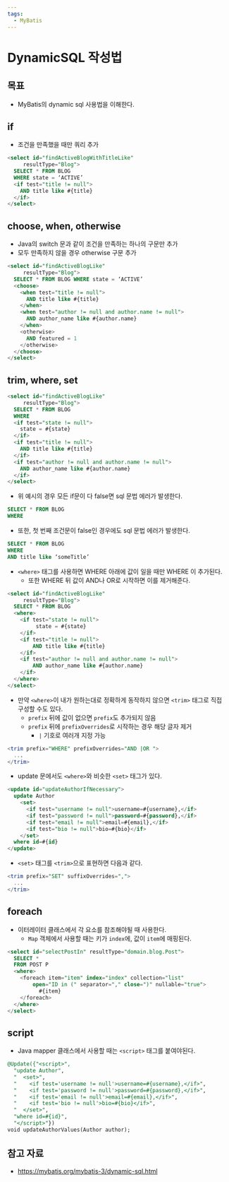```yaml
---
tags:
  - MyBatis
---
```

# DynamicSQL 작성법

## 목표

- MyBatis의 dynamic sql 사용법을 이해한다.

## if 

- 조건을 만족했을 때만 쿼리 추가

```sql
<select id="findActiveBlogWithTitleLike"
     resultType="Blog">
  SELECT * FROM BLOG
  WHERE state = ‘ACTIVE’
  <if test="title != null">
    AND title like #{title}
  </if>
</select>
```

## choose, when, otherwise

- Java의 switch 문과 같이 조건을 만족하는 하나의 구문만 추가
- 모두 만족하지 않을 경우 otherwise 구문 추가

```sql
<select id="findActiveBlogLike"
     resultType="Blog">
  SELECT * FROM BLOG WHERE state = ‘ACTIVE’
  <choose>
    <when test="title != null">
      AND title like #{title}
    </when>
    <when test="author != null and author.name != null">
      AND author_name like #{author.name}
    </when>
    <otherwise>
      AND featured = 1
    </otherwise>
  </choose>
</select>
```

## trim, where, set


```sql
<select id="findActiveBlogLike"
     resultType="Blog">
  SELECT * FROM BLOG
  WHERE
  <if test="state != null">
    state = #{state}
  </if>
  <if test="title != null">
    AND title like #{title}
  </if>
  <if test="author != null and author.name != null">
    AND author_name like #{author.name}
  </if>
</select>
```

- 위 예시의 경우 모든 if문이 다 false면 sql 문법 에러가 발생한다.
```sql
SELECT * FROM BLOG
WHERE
```

- 또한, 첫 번째 조건문이 false인 경우에도 sql 문법 에러가 발생한다.
```sql
SELECT * FROM BLOG
WHERE
AND title like ‘someTitle’
```

- `<where>` 태그를 사용하면 WHERE 아래에 값이 일을 때만 WHERE 이 추가된다.
	- 또한 WHERE 뒤 값이 AND나 OR로 시작하면 이를 제거해준다.
```sql
<select id="findActiveBlogLike"
     resultType="Blog">
  SELECT * FROM BLOG
  <where>
    <if test="state != null">
         state = #{state}
    </if>
    <if test="title != null">
        AND title like #{title}
    </if>
    <if test="author != null and author.name != null">
        AND author_name like #{author.name}
    </if>
  </where>
</select>
```

- 만약 `<where>`이 내가 원하는대로 정확하게 동작하지 않으면 `<trim>` 태그로 직접 구성할 수도 있다.
	- `prefix` 뒤에 값이 없으면 `prefix`도 추가되지 않음
	- `prefix` 뒤에 `prefixOverrides`로 시작하는 경우 해당 글자 제거
		- `|` 기호로 여러개 지정 가능 
```sql
<trim prefix="WHERE" prefixOverrides="AND |OR ">
  ...
</trim>
```

- update 문에서도 `<where>`와 비슷한 `<set>` 태그가 있다.
```sql
<update id="updateAuthorIfNecessary">
  update Author
    <set>
      <if test="username != null">username=#{username},</if>
      <if test="password != null">password=#{password},</if>
      <if test="email != null">email=#{email},</if>
      <if test="bio != null">bio=#{bio}</if>
    </set>
  where id=#{id}
</update>
```

- `<set>` 태그를 `<trim>`으로 표현하면 다음과 같다.
```sql
<trim prefix="SET" suffixOverrides=",">
  ...
</trim>
```

## foreach

- 이터레이터 클래스에서 각 요소를 참조해야될 때 사용한다.
	- `Map` 객체에서 사용할 때는 키가 `index`에, 값이 `item`에 매핑된다.
```sql
<select id="selectPostIn" resultType="domain.blog.Post">
  SELECT *
  FROM POST P
  <where>
    <foreach item="item" index="index" collection="list"
        open="ID in (" separator="," close=")" nullable="true">
          #{item}
    </foreach>
  </where>
</select>
```

## script

- Java mapper 클래스에서 사용할 때는 `<script>` 태그를 붙여야된다.
```sql
@Update({"<script>",
  "update Author",
  "  <set>",
  "    <if test='username != null'>username=#{username},</if>",
  "    <if test='password != null'>password=#{password},</if>",
  "    <if test='email != null'>email=#{email},</if>",
  "    <if test='bio != null'>bio=#{bio}</if>",
  "  </set>",
  "where id=#{id}",
  "</script>"})
void updateAuthorValues(Author author);
```

## 참고 자료

- https://mybatis.org/mybatis-3/dynamic-sql.html